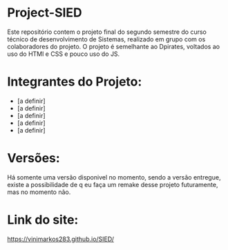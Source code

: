# Project-SIED
Este repositório contem o projeto final do segundo semestre do curso técnico de desenvolvimento de Sistemas, realizado em grupo com os colaboradores do projeto.
O projeto é semelhante ao Dpirates, voltados ao uso do HTMl e CSS e pouco uso do JS.

# Integrantes do Projeto:
- [a definir]
- [a definir]
- [a definir]
- [a definir]
- [a definir]

# Versões:
Há somente uma versão disponivel no momento, sendo a versão entregue, existe a possibilidade de q eu faça um remake desse projeto futuramente, mas no momento não.

# Link do site:
https://vinimarkos283.github.io/SIED/
